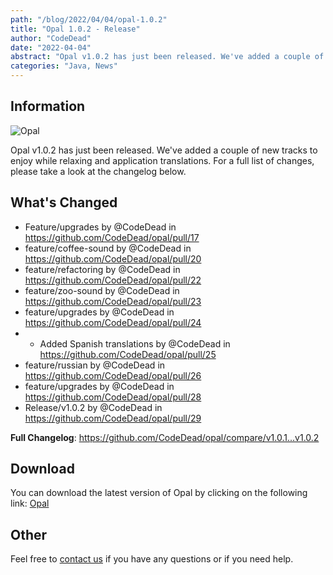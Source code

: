 ```yaml
---
path: "/blog/2022/04/04/opal-1.0.2"
title: "Opal 1.0.2 - Release"
author: "CodeDead"
date: "2022-04-04"
abstract: "Opal v1.0.2 has just been released. We've added a couple of new tracks to enjoy while relaxing and application..."
categories: "Java, News"
---
```

## Information

![Opal](https://i.imgur.com/tNBWTPS.png)

Opal v1.0.2 has just been released. We've added a couple of new tracks to enjoy while relaxing and application translations.
For a full list of changes, please take a look at the changelog below.

## What's Changed

* Feature/upgrades by @CodeDead in https://github.com/CodeDead/opal/pull/17
* feature/coffee-sound by @CodeDead in https://github.com/CodeDead/opal/pull/20
* feature/refactoring by @CodeDead in https://github.com/CodeDead/opal/pull/22
* feature/zoo-sound by @CodeDead in https://github.com/CodeDead/opal/pull/23
* feature/upgrades by @CodeDead in https://github.com/CodeDead/opal/pull/24
* * Added Spanish translations by @CodeDead in https://github.com/CodeDead/opal/pull/25
* feature/russian by @CodeDead in https://github.com/CodeDead/opal/pull/26
* feature/upgrades by @CodeDead in https://github.com/CodeDead/opal/pull/28
* Release/v1.0.2 by @CodeDead in https://github.com/CodeDead/opal/pull/29

**Full Changelog**: https://github.com/CodeDead/opal/compare/v1.0.1...v1.0.2

## Download

You can download the latest version of Opal by clicking on the following link:
[Opal](https://codedead.com/software/opal)

## Other

Feel free to [contact us](/contact) if you have any questions or if you need help.
